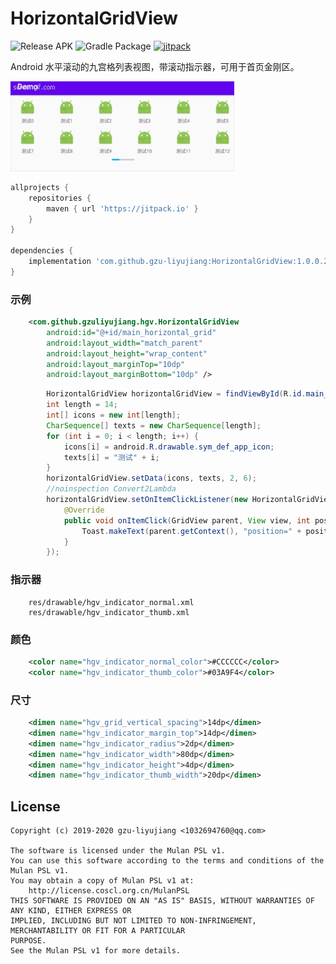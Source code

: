 # HorizontalGridView

![Release APK](https://github.com/gzu-liyujiang/HorizontalGridView/workflows/Release%20APK/badge.svg)
![Gradle Package](https://github.com/gzu-liyujiang/HorizontalGridView/workflows/Gradle%20Package/badge.svg)
[![jitpack](https://jitpack.io/v/gzu-liyujiang/HorizontalGridView.svg)](https://jitpack.io/#gzu-liyujiang/HorizontalGridView)

Android 水平滚动的九宫格列表视图，带滚动指示器，可用于首页金刚区。

![效果图](/ScreenGif.gif) 

```groovy
allprojects {
    repositories {
        maven { url 'https://jitpack.io' }
    }
}

dependencies {
    implementation 'com.github.gzu-liyujiang:HorizontalGridView:1.0.0.20200710'
}
```

### 示例

```xml
    <com.github.gzuliyujiang.hgv.HorizontalGridView
        android:id="@+id/main_horizontal_grid"
        android:layout_width="match_parent"
        android:layout_height="wrap_content"
        android:layout_marginTop="10dp"
        android:layout_marginBottom="10dp" />
```
```java
        HorizontalGridView horizontalGridView = findViewById(R.id.main_horizontal_grid);
        int length = 14;
        int[] icons = new int[length];
        CharSequence[] texts = new CharSequence[length];
        for (int i = 0; i < length; i++) {
            icons[i] = android.R.drawable.sym_def_app_icon;
            texts[i] = "测试" + i;
        }
        horizontalGridView.setData(icons, texts, 2, 6);
        //noinspection Convert2Lambda
        horizontalGridView.setOnItemClickListener(new HorizontalGridView.OnItemClickListener() {
            @Override
            public void onItemClick(GridView parent, View view, int position) {
                Toast.makeText(parent.getContext(), "position=" + position, Toast.LENGTH_SHORT).show();
            }
        });
```

### 指示器
```text
    res/drawable/hgv_indicator_normal.xml
    res/drawable/hgv_indicator_thumb.xml
```
### 颜色
```xml
    <color name="hgv_indicator_normal_color">#CCCCCC</color>
    <color name="hgv_indicator_thumb_color">#03A9F4</color>
```

### 尺寸
```xml
    <dimen name="hgv_grid_vertical_spacing">14dp</dimen>
    <dimen name="hgv_indicator_margin_top">14dp</dimen>
    <dimen name="hgv_indicator_radius">2dp</dimen>
    <dimen name="hgv_indicator_width">80dp</dimen>
    <dimen name="hgv_indicator_height">4dp</dimen>
    <dimen name="hgv_indicator_thumb_width">20dp</dimen>
```

## License

```text
Copyright (c) 2019-2020 gzu-liyujiang <1032694760@qq.com>

The software is licensed under the Mulan PSL v1.
You can use this software according to the terms and conditions of the Mulan PSL v1.
You may obtain a copy of Mulan PSL v1 at:
    http://license.coscl.org.cn/MulanPSL
THIS SOFTWARE IS PROVIDED ON AN "AS IS" BASIS, WITHOUT WARRANTIES OF ANY KIND, EITHER EXPRESS OR
IMPLIED, INCLUDING BUT NOT LIMITED TO NON-INFRINGEMENT, MERCHANTABILITY OR FIT FOR A PARTICULAR
PURPOSE.
See the Mulan PSL v1 for more details.
```
